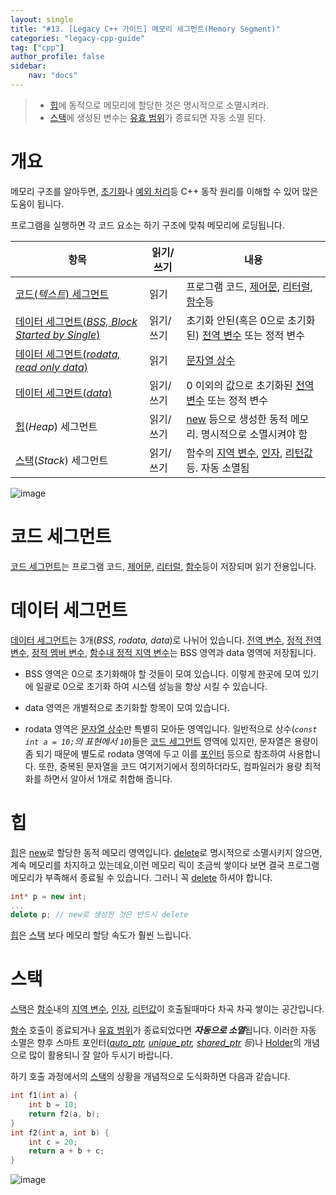 ```yaml
---
layout: single
title: "#13. [Legacy C++ 가이드] 메모리 세그먼트(Memory Segment)"
categories: "legacy-cpp-guide"
tag: ["cpp"]
author_profile: false
sidebar: 
    nav: "docs"
---
```


> * [힙](https://tango1202.github.io/legacy-cpp-guide/legacy-cpp-guide-memory-segment/#%ED%9E%99)에 동적으로 메모리에 할당한 것은 명시적으로 소멸시켜라.
> * [스택](https://tango1202.github.io/legacy-cpp-guide/legacy-cpp-guide-memory-segment/#%EC%8A%A4%ED%83%9D)에 생성된 변수는 [유효 범위](https://tango1202.github.io/legacy-cpp-guide/legacy-cpp-guide-scope/)가 종료되면 자동 소멸 된다.

# 개요

메모리 구조를 알아두면, [초기화](https://tango1202.github.io/legacy-cpp-guide/legacy-cpp-guide-initialization/)나 [예외 처리](https://tango1202.github.io/legacy-cpp-exception/legacy-cpp-exception-mechanism/)등 C++ 동작 원리를 이해할 수 있어 많은 도움이 됩니다.

프로그램을 실행하면 각 코드 요소는 하기 구조에 맞춰 메모리에 로딩됩니다. 

|항목|읽기/쓰기|내용|
|--|--|--|
|[코드(*텍스트*) 세그먼트](https://tango1202.github.io/legacy-cpp-guide/legacy-cpp-guide-memory-segment/#%EC%BD%94%EB%93%9C-%EC%84%B8%EA%B7%B8%EB%A8%BC%ED%8A%B8)|읽기|프로그램 코드, [제어문](https://tango1202.github.io/legacy-cpp-guide/legacy-cpp-guide-statements/), [리터럴](https://tango1202.github.io/legacy-cpp-guide/legacy-cpp-guide-literals/), [함수](https://tango1202.github.io/legacy-cpp-guide/legacy-cpp-guide-function/)등|
|[데이터 세그먼트(*BSS, Block Started by Single*)](https://tango1202.github.io/legacy-cpp-guide/legacy-cpp-guide-memory-segment/#%EB%8D%B0%EC%9D%B4%ED%84%B0-%EC%84%B8%EA%B7%B8%EB%A8%BC%ED%8A%B8)|읽기/쓰기|초기화 안된(혹은 0으로 초기화된) [전역 변수](https://tango1202.github.io/legacy-cpp-guide/legacy-cpp-guide-static-extern-lifetime/#%EC%A0%84%EC%97%AD-%EB%B3%80%EC%88%98) 또는 정적 변수|
|[데이터 세그먼트(*rodata, read only data*)](https://tango1202.github.io/legacy-cpp-guide/legacy-cpp-guide-memory-segment/#%EB%8D%B0%EC%9D%B4%ED%84%B0-%EC%84%B8%EA%B7%B8%EB%A8%BC%ED%8A%B8)|읽기|[문자열 상수](https://tango1202.github.io/legacy-cpp-guide/legacy-cpp-guide-literals/#%EB%AC%B8%EC%9E%90%EC%97%B4-%EC%83%81%EC%88%98)|
|[데이터 세그먼트(*data*)](https://tango1202.github.io/legacy-cpp-guide/legacy-cpp-guide-memory-segment/#%EB%8D%B0%EC%9D%B4%ED%84%B0-%EC%84%B8%EA%B7%B8%EB%A8%BC%ED%8A%B8)|읽기/쓰기|0 이외의 값으로 초기화된 [전역 변수](https://tango1202.github.io/legacy-cpp-guide/legacy-cpp-guide-static-extern-lifetime/#%EC%A0%84%EC%97%AD-%EB%B3%80%EC%88%98) 또는 정적 변수|
|[힙](https://tango1202.github.io/legacy-cpp-guide/legacy-cpp-guide-memory-segment/#%ED%9E%99)(*Heap*) 세그먼트|읽기/쓰기|[new](https://tango1202.github.io/legacy-cpp-oop/legacy-cpp-oop-new-delete/#%EA%B0%9C%EC%B2%B4-%EC%83%9D%EC%84%B1%EC%86%8C%EB%A9%B8) 등으로 생성한 동적 메모리. 명시적으로 소멸시켜야 함|
|[스택](https://tango1202.github.io/legacy-cpp-guide/legacy-cpp-guide-memory-segment/#%EC%8A%A4%ED%83%9D)(*Stack*) 세그먼트|읽기/쓰기|함수의 [지역 변수](https://tango1202.github.io/legacy-cpp-guide/legacy-cpp-guide-static-extern-lifetime/#%EC%A7%80%EC%97%AD-%EB%B3%80%EC%88%98), [인자](https://tango1202.github.io/legacy-cpp-guide/legacy-cpp-guide-function/#%EC%9D%B8%EC%9E%90%EB%A7%A4%EA%B0%9C%EB%B3%80%EC%88%98-parameter), [리턴값](https://tango1202.github.io/legacy-cpp-guide/legacy-cpp-guide-function/#%EB%A6%AC%ED%84%B4%EA%B0%92)등. 자동 소멸됨| 

![image](https://github.com/tango1202/tango1202.github.io/assets/133472501/5905dc13-603e-4ee3-9d19-e51b60e03cef)

# 코드 세그먼트

[코드 세그먼트](https://tango1202.github.io/legacy-cpp-guide/legacy-cpp-guide-memory-segment/#%EC%BD%94%EB%93%9C-%EC%84%B8%EA%B7%B8%EB%A8%BC%ED%8A%B8)는 프로그램 코드, [제어문](https://tango1202.github.io/legacy-cpp-guide/legacy-cpp-guide-statements/), [리터럴](https://tango1202.github.io/legacy-cpp-guide/legacy-cpp-guide-literals/), [함수](https://tango1202.github.io/legacy-cpp-guide/legacy-cpp-guide-function/)등이 저장되며 읽기 전용입니다.

# 데이터 세그먼트 

[데이터 세그먼트](https://tango1202.github.io/legacy-cpp-guide/legacy-cpp-guide-memory-segment/#%EB%8D%B0%EC%9D%B4%ED%84%B0-%EC%84%B8%EA%B7%B8%EB%A8%BC%ED%8A%B8)는 3개(*BSS, rodata, data*)로 나뉘어 있습니다. [전역 변수](https://tango1202.github.io/legacy-cpp-guide/legacy-cpp-guide-static-extern-lifetime/#%EC%A0%84%EC%97%AD-%EB%B3%80%EC%88%98), [정적 전역 변수](https://tango1202.github.io/legacy-cpp-guide/legacy-cpp-guide-static-extern-lifetime/#%EC%A0%95%EC%A0%81-%EC%A0%84%EC%97%AD-%EB%B3%80%EC%88%98), [정적 멤버 변수](https://tango1202.github.io/legacy-cpp-guide/legacy-cpp-guide-static-extern-lifetime/#%EC%A0%95%EC%A0%81-%EB%A9%A4%EB%B2%84-%EB%B3%80%EC%88%98), [함수내 정적 지역 변수](https://tango1202.github.io/legacy-cpp-guide/legacy-cpp-guide-static-extern-lifetime/#%ED%95%A8%EC%88%98%EB%82%B4-%EC%A0%95%EC%A0%81-%EC%A7%80%EC%97%AD-%EB%B3%80%EC%88%98)는 BSS 영역과 data 영역에 저장됩니다.

* BSS 영역은 0으로 초기화해야 할 것들이 모여 있습니다. 이렇게 한곳에 모여 있기에 일괄로 0으로 초기화 하여 시스템 성능을 향상 시킬 수 있습니다.
   
* data 영역은 개별적으로 초기화할 항목이 모여 있습니다.

* rodata 영역은 [문자열 상수](https://tango1202.github.io/legacy-cpp-guide/legacy-cpp-guide-literals/#%EB%AC%B8%EC%9E%90%EC%97%B4-%EC%83%81%EC%88%98)만 특별히 모아둔 영역입니다. 일반적으로 상수(*`const int a = 10;`의 표현에서 `10`*)들은 [코드 세그먼트](https://tango1202.github.io/legacy-cpp-guide/legacy-cpp-guide-memory-segment/#%EC%BD%94%EB%93%9C-%EC%84%B8%EA%B7%B8%EB%A8%BC%ED%8A%B8) 영역에 있지만, 문자열은 용량이 좀 되기 때문에 별도로 rodata 영역에 두고 이를 [포인터](https://tango1202.github.io/legacy-cpp-guide/legacy-cpp-guide-pointer-reference/) 등으로 참조하여 사용합니다. 또한, 중복된 문자열을 코드 여기저기에서 정의하더라도, 컴파일러가 용량 최적화를 하면서 알아서 1개로 취합해 줍니다. 

# 힙

[힙](https://tango1202.github.io/legacy-cpp-guide/legacy-cpp-guide-memory-segment/#%ED%9E%99)은 [new](https://tango1202.github.io/legacy-cpp-oop/legacy-cpp-oop-new-delete/#%EA%B0%9C%EC%B2%B4-%EC%83%9D%EC%84%B1%EC%86%8C%EB%A9%B8)로 할당한 동적 메모리 영역입니다. [delete](https://tango1202.github.io/legacy-cpp-oop/legacy-cpp-oop-new-delete/#%EA%B0%9C%EC%B2%B4-%EC%83%9D%EC%84%B1%EC%86%8C%EB%A9%B8)로 명시적으로 소멸시키지 않으면, 계속 메모리를 차지하고 있는데요,이런 메모리 릭이 조금씩 쌓이다 보면 결국 프로그램 메모리가 부족해서 종료될 수 있습니다. 그러니 꼭 [delete](https://tango1202.github.io/legacy-cpp-oop/legacy-cpp-oop-new-delete/#%EA%B0%9C%EC%B2%B4-%EC%83%9D%EC%84%B1%EC%86%8C%EB%A9%B8) 하셔야 합니다. 
  
```cpp
int* p = new int;
...
delete p; // new로 생성한 것은 반드시 delete
```

[힙](https://tango1202.github.io/legacy-cpp-guide/legacy-cpp-guide-memory-segment/#%ED%9E%99)은 [스택](https://tango1202.github.io/legacy-cpp-guide/legacy-cpp-guide-memory-segment/#%EC%8A%A4%ED%83%9D) 보다 메모리 할당 속도가 훨씬 느립니다.

# 스택

[스택](https://tango1202.github.io/legacy-cpp-guide/legacy-cpp-guide-memory-segment/#%EC%8A%A4%ED%83%9D)은 [함수](https://tango1202.github.io/legacy-cpp-guide/legacy-cpp-guide-function/)내의 [지역 변수](https://tango1202.github.io/legacy-cpp-guide/legacy-cpp-guide-static-extern-lifetime/#%EC%A7%80%EC%97%AD-%EB%B3%80%EC%88%98), [인자](https://tango1202.github.io/legacy-cpp-guide/legacy-cpp-guide-function/#%EC%9D%B8%EC%9E%90%EB%A7%A4%EA%B0%9C%EB%B3%80%EC%88%98-parameter), [리턴값](https://tango1202.github.io/legacy-cpp-guide/legacy-cpp-guide-function/#%EB%A6%AC%ED%84%B4%EA%B0%92)이 호출될때마다 차곡 차곡 쌓이는 공간입니다.

[함수](https://tango1202.github.io/legacy-cpp-guide/legacy-cpp-guide-function/) 호출이 종료되거나 [유효 범위](https://tango1202.github.io/legacy-cpp-guide/legacy-cpp-guide-scope/)가 종료되었다면 ***자동으로 소멸***됩니다. 이러한 자동 소멸은 향후 스마트 포인터(*[auto_ptr](https://tango1202.github.io/legacy-cpp-stl/legacy-cpp-stl-auto_ptr/), [unique_ptr](https://tango1202.github.io/mordern-cpp-stl/mordern-cpp-stl-unique_ptr/), [shared_ptr](https://tango1202.github.io/mordern-cpp-stl/mordern-cpp-stl-shared_ptr-weak_ptr/) 등*)나 [Holder](https://tango1202.github.io/cpp-coding-pattern/cpp-coding-pattern-holder/)의 개념으로 많이 활용되니 잘 알아 두시기 바랍니다.
  
하기 호출 과정에서의 [스택](https://tango1202.github.io/legacy-cpp-guide/legacy-cpp-guide-memory-segment/#%EC%8A%A4%ED%83%9D)의 상황을 개념적으로 도식화하면 다음과 같습니다.

```cpp
int f1(int a) {
    int b = 10;
    return f2(a, b);
}
int f2(int a, int b) {
    int c = 20;
    return a + b + c;
}
```

![image](https://github.com/tango1202/tango1202.github.io/assets/133472501/d1d0de8f-f0dd-4f60-aa29-0f3769b53041)
